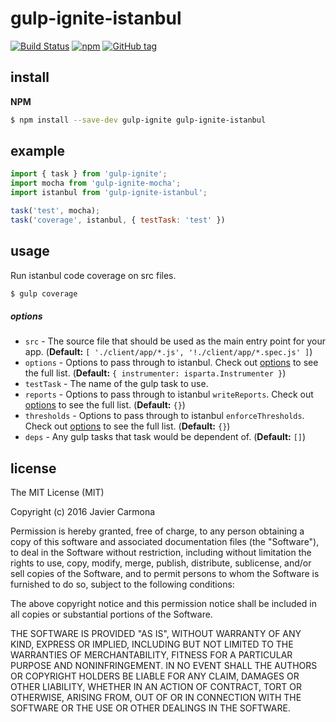 # gulp-ignite-istanbul

[![Build Status](https://travis-ci.org/jscarmona/gulp-ignite-istanbul.svg?branch=master)](https://travis-ci.org/jscarmona/gulp-ignite-istanbul)
[![npm](https://img.shields.io/npm/dt/gulp-ignite-istanbul.svg?maxAge=2592000)]()
[![GitHub tag](https://img.shields.io/github/release/jscarmona/gulp-ignite-istanbul.svg?maxAge=2592000)]()

## install

**NPM**

```bash
$ npm install --save-dev gulp-ignite gulp-ignite-istanbul
```

## example

```js
import { task } from 'gulp-ignite';
import mocha from 'gulp-ignite-mocha';
import istanbul from 'gulp-ignite-istanbul';

task('test', mocha);
task('coverage', istanbul, { testTask: 'test' })
```

## usage

Run istanbul code coverage on src files.

```bash
$ gulp coverage
```

##### options
- `src` - The source file that should be used as the main entry point for your app. (**Default:** `[
    './client/app/*.js',
    '!./client/app/*.spec.js'
  ]`)
- `options` - Options to pass through to istanbul. Check out [options](https://github.com/SBoudrias/gulp-istanbul#istanbulopt) to see the full list. (**Default:** `{
    instrumenter: isparta.Instrumenter
  }`)
- `testTask` - The name of the gulp task to use.
- `reports` - Options to pass through to istanbul `writeReports`. Check out [options](https://github.com/SBoudrias/gulp-istanbul#istanbulwritereportsopt) to see the full list. (**Default:** `{}`)
- `thresholds` - Options to pass through to istanbul `enforceThresholds`. Check out [options](https://github.com/SBoudrias/gulp-istanbul#istanbulenforcethresholdsopt) to see the full list. (**Default:** `{}`)
- `deps` - Any gulp tasks that task would be dependent of. (**Default:** `[]`)

## license

The MIT License (MIT)

Copyright (c) 2016 Javier Carmona

Permission is hereby granted, free of charge, to any person obtaining a copy
of this software and associated documentation files (the "Software"), to deal
in the Software without restriction, including without limitation the rights
to use, copy, modify, merge, publish, distribute, sublicense, and/or sell
copies of the Software, and to permit persons to whom the Software is
furnished to do so, subject to the following conditions:

The above copyright notice and this permission notice shall be included in
all copies or substantial portions of the Software.

THE SOFTWARE IS PROVIDED "AS IS", WITHOUT WARRANTY OF ANY KIND, EXPRESS OR
IMPLIED, INCLUDING BUT NOT LIMITED TO THE WARRANTIES OF MERCHANTABILITY,
FITNESS FOR A PARTICULAR PURPOSE AND NONINFRINGEMENT. IN NO EVENT SHALL THE
AUTHORS OR COPYRIGHT HOLDERS BE LIABLE FOR ANY CLAIM, DAMAGES OR OTHER
LIABILITY, WHETHER IN AN ACTION OF CONTRACT, TORT OR OTHERWISE, ARISING FROM,
OUT OF OR IN CONNECTION WITH THE SOFTWARE OR THE USE OR OTHER DEALINGS IN
THE SOFTWARE.
